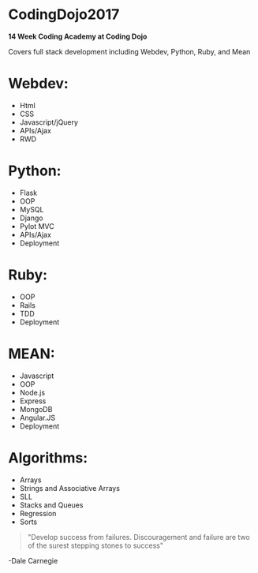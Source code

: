 # CodingDojo2017

**14 Week Coding Academy at Coding Dojo**

Covers full stack development including Webdev, Python, Ruby, and Mean

# Webdev:

* Html
* CSS
* Javascript/jQuery
* APIs/Ajax
* RWD

# Python:

* Flask
* OOP
* MySQL
* Django
* Pylot MVC
* APIs/Ajax
* Deployment

# Ruby:
* OOP
* Rails
* TDD
* Deployment

# MEAN:
* Javascript
* OOP
* Node.js
* Express
* MongoDB
* Angular.JS
* Deployment

# Algorithms:
* Arrays
* Strings and Associative Arrays
* SLL
* Stacks and Queues
* Regression
* Sorts

>"Develop success from failures. Discouragement and failure are two of the surest stepping stones to success"

-Dale Carnegie
